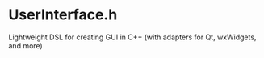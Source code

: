 # UserInterface.h
Lightweight DSL for creating GUI in C++ (with adapters for Qt, wxWidgets, and more)
